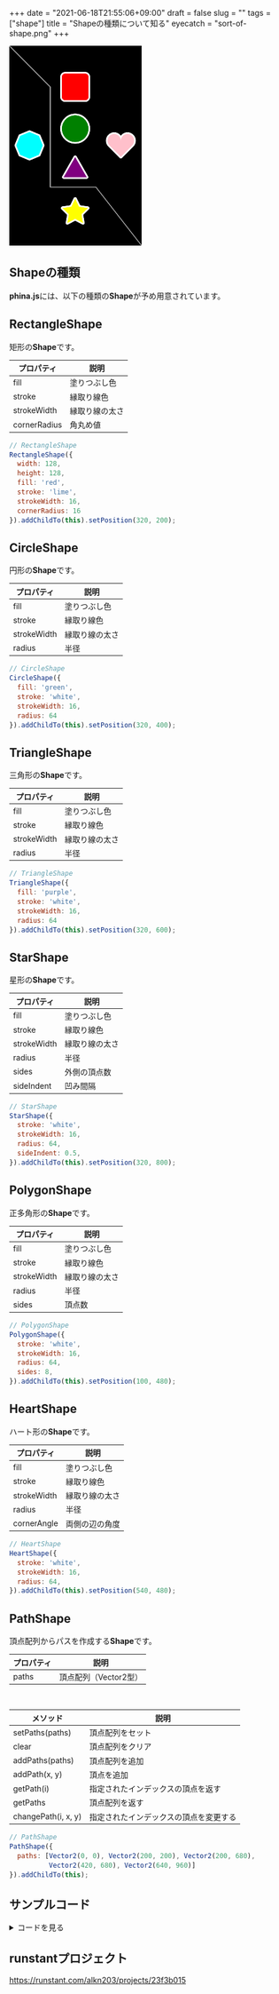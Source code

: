 +++
date = "2021-06-18T21:55:06+09:00"
draft = false
slug = ""
tags = ["shape"]
title = "Shapeの種類について知る"
eyecatch = "sort-of-shape.png"
+++

![sort-of-shape](sort-of-shape.png)

## Shapeの種類
**phina.js**には、以下の種類の**Shape**が予め用意されています。

## RectangleShape
矩形の**Shape**です。

| プロパティ | 説明 |
| ---- | ---- |
| fill | 塗りつぶし色 |
| stroke | 縁取り線色 |
| strokeWidth | 縁取り線の太さ |
| cornerRadius | 角丸め値 |

```js
// RectangleShape
RectangleShape({
  width: 128,
  height: 128,
  fill: 'red',
  stroke: 'lime',
  strokeWidth: 16,
  cornerRadius: 16
}).addChildTo(this).setPosition(320, 200);
```

## CircleShape
円形の**Shape**です。

| プロパティ | 説明 |
| ---- | ---- |
| fill | 塗りつぶし色 |
| stroke | 縁取り線色 |
| strokeWidth | 縁取り線の太さ |
| radius | 半径 |

```js
// CircleShape
CircleShape({
  fill: 'green',
  stroke: 'white',
  strokeWidth: 16,
  radius: 64
}).addChildTo(this).setPosition(320, 400);
```

## TriangleShape
三角形の**Shape**です。

| プロパティ | 説明 |
| ---- | ---- |
| fill | 塗りつぶし色 |
| stroke | 縁取り線色 |
| strokeWidth | 縁取り線の太さ |
| radius | 半径 |

```js
// TriangleShape
TriangleShape({
  fill: 'purple',
  stroke: 'white',
  strokeWidth: 16,
  radius: 64
}).addChildTo(this).setPosition(320, 600);
```

## StarShape
星形の**Shape**です。

| プロパティ | 説明 |
| ---- | ---- |
| fill | 塗りつぶし色 |
| stroke | 縁取り線色 |
| strokeWidth | 縁取り線の太さ |
| radius | 半径 |
| sides | 外側の頂点数 |
| sideIndent | 凹み間隔 |

```js
// StarShape
StarShape({
  stroke: 'white',
  strokeWidth: 16,
  radius: 64,
  sideIndent: 0.5,
}).addChildTo(this).setPosition(320, 800);
```

## PolygonShape
正多角形の**Shape**です。

| プロパティ | 説明 |
| ---- | ---- |
| fill | 塗りつぶし色 |
| stroke | 縁取り線色 |
| strokeWidth | 縁取り線の太さ |
| radius | 半径 |
| sides | 頂点数 |

```js
// PolygonShape
PolygonShape({
  stroke: 'white',
  strokeWidth: 16,
  radius: 64,
  sides: 8,
}).addChildTo(this).setPosition(100, 480);
```

## HeartShape
ハート形の**Shape**です。

| プロパティ | 説明 |
| ---- | ---- |
| fill | 塗りつぶし色 |
| stroke | 縁取り線色 |
| strokeWidth | 縁取り線の太さ |
| radius | 半径 |
| cornerAngle | 両側の辺の角度 |

```js
// HeartShape
HeartShape({
  stroke: 'white',
  strokeWidth: 16,
  radius: 64,
}).addChildTo(this).setPosition(540, 480);    
```

## PathShape
頂点配列からパスを作成する**Shape**です。

| プロパティ | 説明 |
| ---- | ---- |
| paths | 頂点配列（Vector2型） |

</br>


| メソッド | 説明 |
| ---- | ---- |
| setPaths(paths) | 頂点配列をセット |
| clear | 頂点配列をクリア |
| addPaths(paths) | 頂点配列を追加 |
| addPath(x, y) | 頂点を追加 |
| getPath(i) | 指定されたインデックスの頂点を返す |
| getPaths | 頂点配列を返す |
| changePath(i, x, y) | 指定されたインデックスの頂点を変更する |

```js
// PathShape
PathShape({
  paths: [Vector2(0, 0), Vector2(200, 200), Vector2(200, 680),
          Vector2(420, 680), Vector2(640, 960)]
}).addChildTo(this);
```

## サンプルコード
<details>
<summary>コードを見る</summary>

```js
/ グローバルに展開
phina.globalize();
/*
 * メインシーン
 */
phina.define("MainScene", {
  // 継承
  superClass: 'DisplayScene',
  // 初期化
  init: function() {
    // 親クラス初期化
    this.superInit();
    // 背景色
    this.backgroundColor = 'black';
    // RectangleShape
    RectangleShape({
      width: 128,
      height: 128,
      fill: 'red',
      stroke: 'white',
      strokeWidth: 16,
      cornerRadius: 16
    }).addChildTo(this).setPosition(320, 200);
    // CircleShape
    CircleShape({
      fill: 'green',
      stroke: 'white',
      strokeWidth: 16,
      radius: 64
    }).addChildTo(this).setPosition(320, 400);
    // TriangleShape
    TriangleShape({
      fill: 'purple',
      stroke: 'white',
      strokeWidth: 16,
      radius: 64
    }).addChildTo(this).setPosition(320, 600);
    // StarShape
    StarShape({
      stroke: 'white',
      strokeWidth: 16,
      radius: 64,
      sideIndent: 0.5,
    }).addChildTo(this).setPosition(320, 800);
    // PolygonShape
    PolygonShape({
      stroke: 'white',
      strokeWidth: 16,
      radius: 64,
      sides: 8,
    }).addChildTo(this).setPosition(100, 480);
    // HeartShape
    HeartShape({
      stroke: 'white',
      strokeWidth: 16,
      radius: 64,
    }).addChildTo(this).setPosition(540, 480);
    // PathShape
    PathShape({
      paths: [Vector2(0, 0), Vector2(200, 200), Vector2(200, 680),
              Vector2(420, 680), Vector2(640, 960)]
    }).addChildTo(this);    
  },
});
/*
 * メイン処理
 */
phina.main(function() {
  // アプリケーションを生成
  var app = GameApp({
    // MainScene から開始
    startLabel: 'main',
  });
  // fps表示
  //app.enableStats();
  // 実行
  app.run();
});
```

</details>

## runstantプロジェクト
https://runstant.com/alkn203/projects/23f3b015